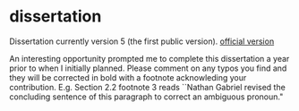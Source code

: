 # dissertation
Dissertation currently version 5 (the first public version). [official version](https://escholarship.org/uc/item/822791p7)

An interesting opportunity prompted me to complete this dissertation a year prior to when I initially planned. Please comment on any typos you find and they will be corrected in bold with a footnote acknowleding your contribution. E.g.  Section 2.2 footnote 3 reads ``Nathan Gabriel revised the concluding sentence of this paragraph to correct an ambiguous pronoun."
